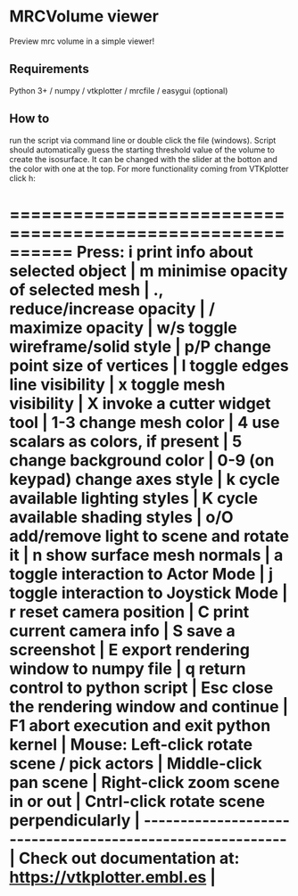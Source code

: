 # MRCVolume viewer
Preview mrc volume in a simple viewer!

## Requirements
Python 3+ / numpy / vtkplotter / mrcfile / easygui (optional)

## How to
run the script via command line or double click the file (windows). Script should automatically guess the starting threshold value of the volume to create the isosurface. It can be changed with the slider at the botton and the color with one at the top. For more functionality coming from VTKplotter click h:


 ==========================================================
 Press: i     print info about selected object            |
        m     minimise opacity of selected mesh           |
        .,    reduce/increase opacity                     |
        /     maximize opacity                            |
        w/s   toggle wireframe/solid style                |
        p/P   change point size of vertices               |
        l     toggle edges line visibility                |
        x     toggle mesh visibility                      |
        X     invoke a cutter widget tool                 |
        1-3   change mesh color                           |
        4     use scalars as colors, if present           |
        5     change background color                     |
        0-9   (on keypad) change axes style               |
        k     cycle available lighting styles             |
        K     cycle available shading styles              |
        o/O   add/remove light to scene and rotate it     |
        n     show surface mesh normals                   |
        a     toggle interaction to Actor Mode            |
        j     toggle interaction to Joystick Mode         |
        r     reset camera position                       |
        C     print current camera info                   |
        S     save a screenshot                           |
        E     export rendering window to numpy file       |
        q     return control to python script             |
        Esc   close the rendering window and continue     |
        F1    abort execution and exit python kernel      |
 Mouse: Left-click    rotate scene / pick actors          |
        Middle-click  pan scene                           |
        Right-click   zoom scene in or out                |
        Cntrl-click   rotate scene perpendicularly        |
----------------------------------------------------------|
Check out documentation at:  https://vtkplotter.embl.es  |
==========================================================
